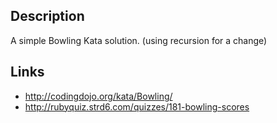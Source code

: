
## Description
A simple Bowling Kata solution. (using recursion for a change)


## Links
* http://codingdojo.org/kata/Bowling/
* http://rubyquiz.strd6.com/quizzes/181-bowling-scores

